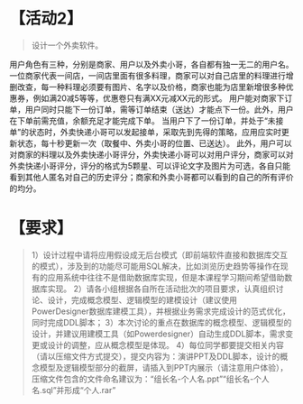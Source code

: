 # 【活动2】
> 设计一个外卖软件。

用户角色有三种，分别是商家、用户以及外卖小哥，各自都有独一无二的用户名。
一位商家代表一间店，一间店里面有很多料理，商家可以对自己店里的料理进行增删改查，每一种料理必须要有图片、名字以及价格，商家也能为店里新增很多种优惠券，例如满20减5等等，优惠卷只有满XX元减XX元的形式。
用户能对商家下订单，用户同时只能下一份订单，需等订单结束（送达）才能点下一份。此外，用户在下单前需充值，余额充足才能完成下单。
当用户下了一份订单，并处于“未接单”的状态时，外卖快递小哥可以发起接单，采取先到先得的策略，应用应实时更新状态，每十秒更新一次（取餐中、外卖小哥的位置、已送达）。 
此外，用户可以对商家的料理以及外卖快递小哥评分，外卖快递小哥可以对用户评分，商家可以对外卖快递小哥评分，评分的格式为5颗星、可以评论文字及图片为可选，各自只能看到其他人匿名对自己的历史评分；商家和外卖小哥都可以看到的自己的所有评价的均分。

# 【要求】

> 1）设计过程中请将应用假设成无后台模式（即前端软件直接和数据库交互的模式），涉及到的功能尽可能用SQL解决，比如浏览历史趋势等操作在现有的应用系统中往往不是借助数据库实现，但是本课程学习期间希望借助数据库实现。
> 2）请各小组根据各自所在活动批次的项目要求，认真组织讨论、设计，完成概念模型、逻辑模型的建模设计（建议使用PowerDesigner数据库建模工具），并根据业务需求完成设计的范式优化，同时完成DDL脚本；
> 3）本次讨论的重点在数据库的概念模型、逻辑模型的设计，并建议用建模工具（如Powerdesigner）自动生成DDL脚本，需求变更或设计的调整，应从概念模型是体现。
> 4）每位同学都要提交相关内容（请以压缩文件方式提交），提交内容为：演讲PPT及DDL脚本，设计的概念模型及逻辑模型部分的截屏，请插入到PPT内展示（请注意用户体验），压缩文件包含的文件命名建议为：“组长名-个人名.ppt”“组长名-个人名.sql”并形成“个人.rar”